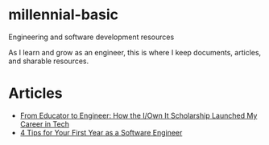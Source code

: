 # millennial-basic
Engineering and software development resources

As I learn and grow as an engineer, this is where I keep documents, articles, and sharable resources. 

# Articles 
- [From Educator to Engineer: How the I/Own It Scholarship Launched My Career in Tech](https://millennialbasic.com/from-educator-to-engineer-how-the-i-own-it-scholarship-launched-my-career-in-tech/)
- [4 Tips for Your First Year as a Software Engineer](https://millennialbasic.com/4-tips-for-your-first-year-as-a-software-engineer/)
